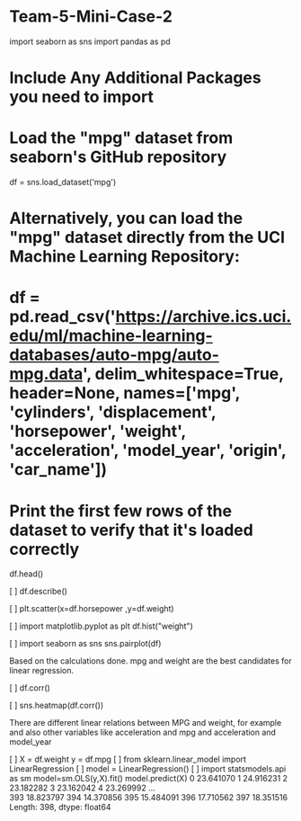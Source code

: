 # Team-5-Mini-Case-2
import seaborn as sns
import pandas as pd

# Include Any Additional Packages you need to import


# Load the "mpg" dataset from seaborn's GitHub repository
df = sns.load_dataset('mpg')

# Alternatively, you can load the "mpg" dataset directly from the UCI Machine Learning Repository:
# df = pd.read_csv('https://archive.ics.uci.edu/ml/machine-learning-databases/auto-mpg/auto-mpg.data', delim_whitespace=True, header=None, names=['mpg', 'cylinders', 'displacement', 'horsepower', 'weight', 'acceleration', 'model_year', 'origin', 'car_name'])

# Print the first few rows of the dataset to verify that it's loaded correctly
df.head()

[ ]
df.describe()

[ ]
plt.scatter(x=df.horsepower ,y=df.weight)

[ ]
import matplotlib.pyplot as plt
df.hist("weight")

[ ]
import seaborn as sns
sns.pairplot(df)

Based on the calculations done. mpg and weight are the best candidates for linear regression.

[ ]
df.corr()

[ ]
sns.heatmap(df.corr())

There are different linear relations between MPG and weight, for example and also other variables like acceleration and mpg and acceleration and model_year

[ ]
X = df.weight
y = df.mpg
[ ]
from sklearn.linear_model import LinearRegression
[ ]
model = LinearRegression()
[ ]
import statsmodels.api as sm
model=sm.OLS(y,X).fit()
model.predict(X)
0      23.641070
1      24.916231
2      23.182282
3      23.162042
4      23.269992
         ...    
393    18.823797
394    14.370856
395    15.484091
396    17.710562
397    18.351516
Length: 398, dtype: float64

